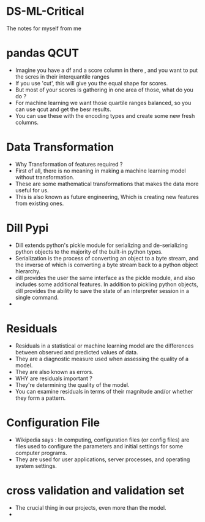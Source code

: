 # DS-ML-Critical
The notes for myself from me


# pandas QCUT 
* Imagine you have a df and a score column in there , and you want to put the scres in their interquantile ranges
* If you use 'cut', this will give you the equal shape for scores.
* But most of your scores is gathering in one area of those, what do you do ?
* For machine learning we want those quartile ranges balanced, so you can use qcut and get the besr results.
* You can use these with the encoding types and create some new fresh columns.


# Data Transformation
* Why Transformation of features required ?
* First of all, there is no meaning in making a machine learning model without transformation.
* These are some mathematical transformations that makes the data more useful for  us.
* This is also known as future engineering, Which is creating new features from existing ones.


# Dill Pypi
* Dill extends python's pickle module for serializing and de-serializing python objects to the majority of the built-in python types.
* Serialization is the process of converting an object to a byte stream, and the inverse of which is converting a byte stream back to a python object hierarchy.
* dill provides the user the same interface as the pickle module, and also includes some additional features. In addition to pickling python objects, dill provides the ability to save the state of an interpreter session in a single command.
* 


# Residuals
* Residuals in a statistical or machine learning model are the differences between observed and predicted values of data. 
* They are a diagnostic measure used when assessing the quality of a model.
* They are also known as errors.
* WHY are residuals important ? 
* They're determining the quality of the model.
* You can examine residuals in terms of their magnitude and/or whether they form a pattern.

# Configuration File
* Wikipedia says : In computing, configuration files (or config files) are files used to configure the parameters and initial settings for some computer programs.
* They are used for user applications, server processes, and operating system settings.


# cross validation and validation set
* The crucial thing in our projects, even more than the model.
* 